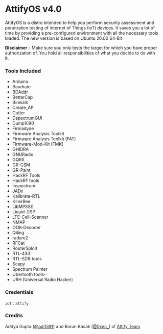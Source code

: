 # AttifyOS v4.0

AttifyOS is a distro intended to help you perform security assessment and penetration testing of Internet of Things (IoT) devices. It saves you a lot of time by providing a pre-configured environment with all the necessary tools loaded. The new version is based on Ubuntu 20.00 64-Bit

**Disclaimer** - Make sure you only tests the target for which you have proper authorization of. You hold all responsibilities of what you decide to do with it. 


### Tools Included 

- Arduino
- Baudrate
- BDAddr
- BetterCap
- Binwalk
- Create_AP
- Cutter
- DspectrumGUI
- Dump1090
- Firmadyne
- Firmware Analysis Toolkit
- Firmware Analysis Toolkit (FAT)
- Firmware-Mod-Kit (FMK)
- GHIDRA
- GNURadio
- GQRX
- GR-GSM
- GR-Paint
- HackRF Tools
- HackRF tools
- Inspectrum
- JADx
- Kalibrate-RTL
- KillerBee
- LibMPSSE
- Liquid-DSP
- LTE-Cell-Scanner
- NMAP
- OOK-Decoder
- Qiling
- radare2
- RFCat
- RouterSploit
- RTL-433
- RTL-SDR tools
- Scapy
- Spectrum Painter
- Ubertooth tools-
- URH (Universal Radio Hacker)

### Credentials 

`iot` : `attify` 



### Credits 

Aditya Gupta ([@adi1391](https://twitter.com/adi1391 "@adi1391")) and Barun Basak ([@0xec_](https://twitter.com/0xec_ "@0xec_")) of [Attify Team](https://attify-store.com)

